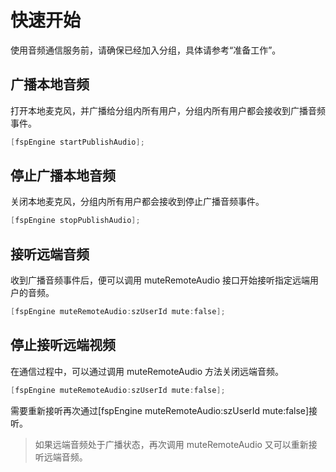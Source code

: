 # 快速开始

使用音频通信服务前，请确保已经加入分组，具体请参考“准备工作”。

## 广播本地音频

打开本地麦克风，并广播给分组内所有用户，分组内所有用户都会接收到广播音频事件。

```objectivec
[fspEngine startPublishAudio];
```

## 停止广播本地音频

关闭本地麦克风，分组内所有用户都会接收到停止广播音频事件。

```objectivec
[fspEngine stopPublishAudio];
```

## 接听远端音频

收到广播音频事件后，便可以调用 muteRemoteAudio 接口开始接听指定远端用户的音频。

```objectivec
[fspEngine muteRemoteAudio:szUserId mute:false];
```

## 停止接听远端视频

在通信过程中，可以通过调用 muteRemoteAudio 方法关闭远端音频。

```objectivec
[fspEngine muteRemoteAudio:szUserId mute:false];
```

需要重新接听再次通过[fspEngine muteRemoteAudio:szUserId mute:false]接听。

> 如果远端音频处于广播状态，再次调用 muteRemoteAudio 又可以重新接听远端音频。
